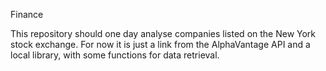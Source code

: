 Finance

This repository should one day analyse companies listed on the New York stock exchange. For now it is just a link from the AlphaVantage API and a local library, with some functions for data retrieval.
